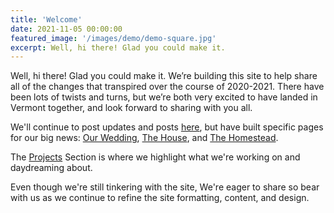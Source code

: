 ```yaml
---
title: 'Welcome'
date: 2021-11-05 00:00:00
featured_image: '/images/demo/demo-square.jpg'
excerpt: Well, hi there! Glad you could make it. 
---
```

Well, hi there! Glad you could make it. We’re building this site to help share all of the changes that transpired over the course of 2020-2021. There have been lots of twists and turns, but we’re both very excited to have landed in Vermont together, and look forward to sharing with you all.  

We'll continue to post updates and posts [here](/), but have built specific pages for our big news: [Our Wedding](/wedding/), [The House](/the-house/), and [The Homestead](/the-homestead/). 

The [Projects](/projects/) Section is where we highlight what we're working on and daydreaming about. 

Even though we're still tinkering with the site, We're eager to share so bear with us as we continue to refine the site formatting, content, and design. 